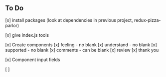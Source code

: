 ## To Do

[x] install packages (look at dependencies in previous project, redux-pizza-parlor)

[x] give index.js tools

[x] Create components
  [x] feeling - no blank
  [x] understand - no blank
  [x] supported - no blank
  [x] comments - can be blank
  [x] review
  [x] thank you

[x] Component input fields

[ ] 